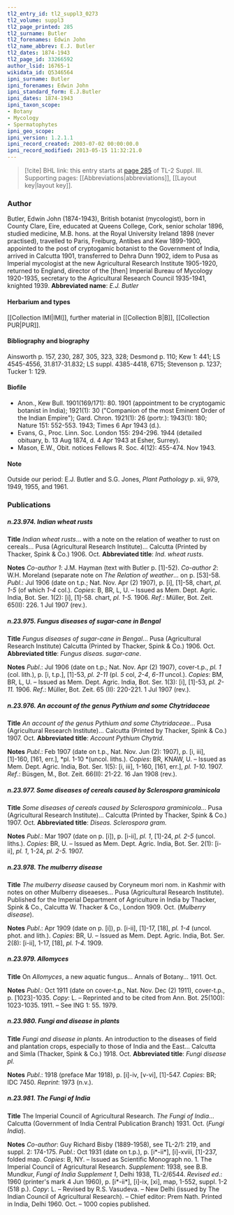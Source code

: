 ```yaml
---
tl2_entry_id: tl2_suppl3_0273
tl2_volume: suppl3
tl2_page_printed: 285
tl2_surname: Butler
tl2_forenames: Edwin John
tl2_name_abbrev: E.J. Butler
tl2_dates: 1874-1943
tl2_page_id: 33266592
author_lsid: 16765-1
wikidata_id: Q5346564
ipni_surname: Butler
ipni_forenames: Edwin John
ipni_standard_form: E.J.Butler
ipni_dates: 1874-1943
ipni_taxon_scope: 
- Botany
- Mycology
- Spermatophytes
ipni_geo_scope: 
ipni_version: 1.2.1.1
ipni_record_created: 2003-07-02 00:00:00.0
ipni_record_modified: 2013-05-15 11:32:21.0
---
```



> [!cite] BHL link: this entry starts at [page 285](https://www.biodiversitylibrary.org/page/33266592) of TL-2 Suppl. III.
> Supporting pages: [[Abbreviations|abbreviations]], [[Layout key|layout key]].

### Author

Butler, Edwin John (1874-1943), British botanist (mycologist), born in County Clare, Eire, educated at Queens College, Cork, senior scholar 1896, studied medicine, M.B. hons. at the Royal University Ireland 1898 (never practised), travelled to Paris, Freiburg, Antibes and Kew 1899-1900, appointed to the post of cryptogamic botanist to the Government of India, arrived in Calcutta 1901, transferred to Dehra Dunn 1902, idem to Pusa as Imperial mycologist at the new Agricultural Research Institute 1905-1920, returned to England, director of the \[then\] Imperial Bureau of Mycology 1920-1935, secretary to the Agricultural Research Council 1935-1941, knighted 1939. 
**Abbreviated name**: *E.J. Butler*

#### Herbarium and types

[[Collection IMI|IMI]], further material in [[Collection B|B]], [[Collection PUR|PUR]].

#### Bibliography and biography

Ainsworth p. 157, 230, 287, 305, 323, 328; Desmond p. 110; Kew 1: 441; LS 4545-4556, 31.817-31.832; LS suppl. 4385-4418, 6715; Stevenson p. 1237; Tucker 1: 129.

#### Biofile

- Anon., Kew Bull. 1901(169/171): 80. 1901 (appointment to be cryptogamic botanist in India); 1921(1): 30 ("Companion of the most Eminent Order of the Indian Empire"); Gard. Chron. 1921(1): 26 (portr.): 1943(1): 180; Nature 151: 552-553. 1943; Times 6 Apr 1943 (d.).
- Evans, G., Proc. Linn. Soc. London 155: 294-296. 1944 (detailed obituary, b. 13 Aug 1874, d. 4 Apr 1943 at Esher, Surrey).
- Mason, E.W., Obit. notices Fellows R. Soc. 4(12): 455-474. Nov 1943.

#### Note

Outside our period: E.J. Butler and S.G. Jones, *Plant Pathology* p. xii, 979, 1949, 1955, and 1961.

### Publications

##### n.23.974. Indian wheat rusts

**Title**
*Indian wheat rusts*... with a note on the relation of weather to rust on cereals... Pusa (Agricultural Research Institute)... Calcutta (Printed by Thacker, Spink & Co.) 1906. Oct.
**Abbreviated title**: *Ind. wheat rusts*.

**Notes**
*Co-author 1*: J.M. Hayman (text with Butler p. \[1\]-52).
*Co-author 2*: W.H. Moreland (separate note on *The Relation of weather*... on p. \[53\]-58.
*Publ*.: Jul 1906 (date on t.p.; Nat. Nov. Apr (2) 1907), p. \[i\], \[1\]-58, chart, *pl. 1-5* (of which *1-4* col.). *Copies*: B, BR, L, U. – Issued as Mem. Dept. Agric. India, Bot. Ser. 1(2): \[i\], \[1\]-58. chart, *pl. 1-5.* 1906.
*Ref*.: Müller, Bot. Zeit. 65(II): 226. 1 Jul 1907 (rev.).

##### n.23.975. Fungus diseases of sugar-cane in Bengal

**Title**
*Fungus diseases of sugar-cane in Bengal*... Pusa (Agricultural Research Institute) Calcutta (Printed by Thacker, Spink & Co.) 1906. Oct.
**Abbreviated title**: *Fungus diseas. sugar-cane*.

**Notes**
*Publ*.: Jul 1906 (date on t.p.; Nat. Nov. Apr (2) 1907), cover-t.p., *pl. 1* (col. lith.), p. \[i, t.p.\], \[1\]-53, *pl. 2-11* (pl. *5* col, *2-4*, *6-11* uncol.). *Copies*: BM, BR, L, U. – Issued as Mem. Dept. Agric. India, Bot. Ser. 1(3): \[i\], \[1\]-53, *pl. 2-11.* 1906.
*Ref*.: Müller, Bot. Zeit. 65 (II): 220-221. 1 Jul 1907 (rev.).

##### n.23.976. An account of the genus Pythium and some Chytridaceae

**Title**
*An account of the genus Pythium and some Chytridaceae*... Pusa (Agricultural Research Institute)... Calcutta (Printed by Thacker, Spink & Co.) 1907. Oct.
**Abbreviated title**: *Account Pythium Chytrid.*

**Notes**
*Publ*.: Feb 1907 (date on t.p., Nat. Nov. Jun (2): 1907), p. \[i, iii\], \[1\]-160, \[161, err.\], *pl. 1-10 *(uncol. liths.). *Copies*: BR, KNAW, U. – Issued as Mem. Dept. Agric. India, Bot. Ser. 1(5): \[i, iii\], 1-160, \[161, err.\], *pl. 1-10.* 1907.
*Ref*.: Büsgen, M., Bot. Zeit. 66(II): 21-22. 16 Jan 1908 (rev.).

##### n.23.977. Some diseases of cereals caused by Sclerospora graminicola

**Title**
*Some diseases of cereals caused by Sclerospora graminicola*... Pusa (Agricultural Research Institute)... Calcutta (Printed by Thacker, Spink & Co.) 1907. Oct.
**Abbreviated title**: *Diseas. Sclerospora gram.*

**Notes**
*Publ*.: Mar 1907 (date on p. \[i\]), p. \[i-ii\], *pl. 1*, \[1\]-24, *pl. 2-5* (uncol. liths.). *Copies*: BR, U.  – Issued as Mem. Dept. Agric. India, Bot. Ser. 2(1): \[i-ii\], *pl. 1*, 1-24, *pl. 2-5.* 1907.

##### n.23.978. The mulberry disease

**Title**
*The mulberry disease* caused by Coryneum mori nom. in Kashmir with notes on other Mulberry diseaeses... Pusa (Agricultural Research Institute). Published for the Imperial Department of Agriculture in India by Thacker, Spink & Co., Calcutta W. Thacker & Co., London 1909. Oct. (*Mulberry disease*).

**Notes**
*Publ*.: Apr 1909 (date on p. \[i\]), p. \[i-ii\], \[1\]-17, \[18\], *pl. 1-4* (uncol. phot. and lith.). *Copies*: BR, U. – Issued as Mem. Dept. Agric. India, Bot. Ser. 2(8): \[i-ii\], 1-17, \[18\], *pl. 1-4.* 1909.

##### n.23.979. Allomyces

**Title**
On *Allomyces*, a new aquatic fungus... Annals of Botany... 1911. Oct.

**Notes**
*Publ*.: Oct 1911 (date on cover-t.p., Nat. Nov. Dec (2) 1911), cover-t.p., p. \[1023\]-1035.
*Copy*: L. – Reprinted and to be cited from Ann. Bot. 25(100): 1023-1035. 1911. – See ING 1: 55. 1979.

##### n.23.980. Fungi and disease in plants

**Title**
*Fungi and disease in plants*. An introduction to the diseases of field and plantation crops, especially to those of India and the East... Calcutta and Simla (Thacker, Spink & Co.) 1918. Oct.
**Abbreviated title**: *Fungi disease pl.*

**Notes**
*Publ*.: 1918 (preface Mar 1918), p. \[i\]-iv, \[v-vi\], \[1\]-547. *Copies*: BR; IDC 7450.
*Reprint*: 1973 (n.v.).

##### n.23.981. The Fungi of India

**Title**
The Imperial Council of Agricultural Research. *The Fungi of India*... Calcutta (Government of India Central Publication Branch) 1931. Oct. (*Fungi India*).

**Notes**
*Co-author*: Guy Richard Bisby (1889-1958), see TL-2/1: 219, and suppl. 2: 174-175.
*Publ*.: Oct 1931 (date on t.p.), p. \[i\*-ii\*\], \[i\]-xviii, \[1\]-237, folded map. *Copies*: B, NY. – Issued as Scientific Monograph no. 1. The Imperial Council of Agricultural Research.
*Supplement*: 1938, see B.B. Mundkur, *Fungi of India Supplement 1*, Delhi 1938, TL-2/6544.
*Revised ed*.: 1960 (printer's mark 4 Jun 1960), p. \[i\*-ii\*\], \[i\]-ix, \[xi\], map, 1-552, suppl. 1-2 (518 p.). *Copy*: L. – Revised by R.S. Vasudeva. – New Delhi (issued by The Indian Council of Agricultural Research). – Chief editor: Prem Nath. Printed in India, Delhi 1960. Oct. – 1000 copies published.

